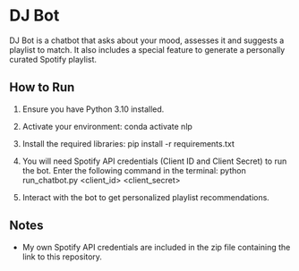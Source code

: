 # DJ Bot

DJ Bot is a chatbot that asks about your mood, assesses it and suggests a playlist to match. It also includes a special feature to generate a personally curated Spotify playlist.

## How to Run
1. Ensure you have Python 3.10 installed.
2. Activate your environment:
conda activate nlp

3. Install the required libraries:
pip install -r requirements.txt

4. You will need Spotify API credentials (Client ID and Client Secret) to run the bot. Enter the following command in the terminal:
python run_chatbot.py <client_id> <client_secret>

5. Interact with the bot to get personalized playlist recommendations.

## Notes
- My own Spotify API credentials are included in the zip file containing the link to this repository.
